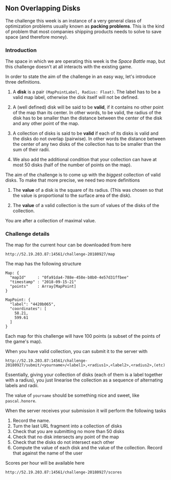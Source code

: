## Non Overlapping Disks

The challenge this week is an instance of a very general class of optimization problems usually known as **packing problems**. This is the kind of problem that most companies shipping products  needs to solve to save space (and therefore money).

### Introduction

The space in which we are operating this week is the _Space Battle_ map, but this challenge doesn't at all interacts with the existing game. 

In order to state the aim of the challenge in an easy way, let's introduce three definitions.

1. A **disk** is a pair `(MapPointLabel, Radius: Float)`. The label has to be a valid map label, otherwise the disk itself will not be defined.

1. A (well defined) disk will be said to be **valid**, if it contains no other point of the map than its center. In other words, to be valid, the radius of the disk has to be smaller than the distance between the center of the disk and any other point of the map.

1. A collection of disks is said to be **valid** if each of its disks is valid and the disks do not overlap (pairwise). In other words the distance between the center of any two disks of the collection has to be smaller than the sum of their radii.

1. We also add the additional condition that your collection can have at most 50 disks (half of the number of points on the map).

The aim of the challenge is to come up with the *biggest* collection of valid disks. To make that more precise, we need two more definitions

1. The **value** of a disk is the square of its radius. (This was chosen so that the value is proportional to the surface area of the disk).

1. The **value** of a valid collection is the sum of values of the disks of the collection. 

You are after a collection of maximal value.

### Challenge details 

The map for the current hour can be downloaded from here

```
http://52.19.203.87:14561/challenge-20180927/map
```

The map has the following structure

```
Map: {
  "mapId"     : "0fa91da4-788e-458e-b8b0-4e57d31ffbee"
  "timestamp" : "2018-09-15-21"
  "points"    : Array[MapPoint]
}

MapPoint: {
  "label": "4420b065",
  "coordinates": [
    58.21,
    599.61
  ]
}
```

Each map for this challenge will have 100 points (a subset of the points of the game's map). 

When you have valid collection, you can submit it to the server with

```
http://52.19.203.87:14561/challenge-20180927/submit/<yourname>/<label1>,<radius1>,<label2>,<radius2>,(etc)
```

Essentially, giving your collection of disks (each of them is a label together with a radius), you just linearise the collection as a sequence of alternating labels and radii. 

The value of `yourname` should be something nice and sweet, like `pascal.honore`.

When the server receives your submission it will perform the following tasks

1. Record the name.
1. Turn the last URL fragment into a collection of disks
1. Check that you are submitting no more than 50 disks
1. Check that no disk intersects any point of the map
1. Check that the disks do not intersect each other
1. Compute the value of each disk and the value of the collection. Record that against the name of the user 

Scores per hour will be available here

```
http://52.19.203.87:14561/challenge-20180927/scores
```